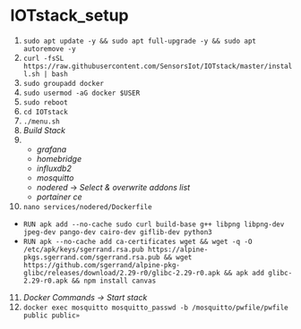 # IOTstack_setup

1. `sudo apt update -y && sudo apt full-upgrade -y && sudo apt autoremove -y`
2. `curl -fsSL https://raw.githubusercontent.com/SensorsIot/IOTstack/master/install.sh | bash`
3. `sudo groupadd docker`
4. `sudo usermod -aG docker $USER`
5. `sudo reboot`
6. `cd IOTstack`
7. `./menu.sh`
8. *Build Stack*
9. * *grafana*
   * *homebridge*
   * *influxdb2*
   * *mosquitto*
   * *nodered*
	   &rarr; *Select & overwrite addons list*
   * *portainer ce*
10.  `nano services/nodered/Dockerfile`
* `RUN apk add --no-cache sudo curl build-base g++ libpng libpng-dev jpeg-dev pango-dev cairo-dev giflib-dev python3`
* `RUN apk --no-cache add ca-certificates wget && wget -q -O /etc/apk/keys/sgerrand.rsa.pub https://alpine-pkgs.sgerrand.com/sgerrand.rsa.pub && wget https://github.com/sgerrand/alpine-pkg-glibc/releases/download/2.29-r0/glibc-2.29-r0.apk && apk add glibc-2.29-r0.apk && npm install canvas`
11.  *Docker Commands &rarr; Start stack*
12. `docker exec mosquitto mosquitto_passwd -b /mosquitto/pwfile/pwfile public public»`

